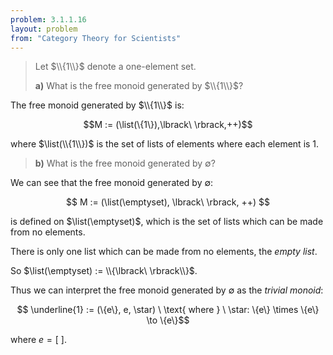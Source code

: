 ```yaml
---
problem: 3.1.1.16 
layout: problem
from: "Category Theory for Scientists"
---
```


> Let $\\{1\\}$ denote a one-element set.
> 
> **a)** What is the free monoid generated by $\\{1\\}$?

The free monoid generated by $\\{1\\}$ is:

$$M := (\list(\{1\}),\lbrack\ \rbrack,++)$$

where $\list(\\{1\\})$ is the set of lists of elements where each element is
$1$.

> **b)** What is the free monoid generated by $\emptyset$?

We can see that the free monoid generated by $\emptyset$:

$$ M := (\list(\emptyset), \lbrack\ \rbrack, ++) $$

is defined on $\list(\emptyset)$, which is the set of lists which can be made
from no elements.

There is only one list which can be made from no elements, the _empty list_.

So $\list(\emptyset) := \\{\lbrack\ \rbrack\\}$.

Thus we can interpret the free monoid generated by $\emptyset$ as the _trivial
monoid_:

$$ \underline{1} := (\{e\}, e, \star) \ \text{ where } \ \star: \{e\} \times \{e\} \to \{e\}$$

where $e = \lbrack\ \rbrack$.

